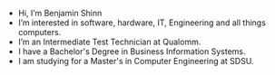 - Hi, I’m Benjamin Shinn
- I’m interested in software, hardware, IT, Engineering and all things computers.
- I’m an Intermediate Test Technician at Qualomm.
- I have a Bachelor's Degree in Business Information Systems.
- I am studying for a Master's in Computer Engineering at SDSU.
